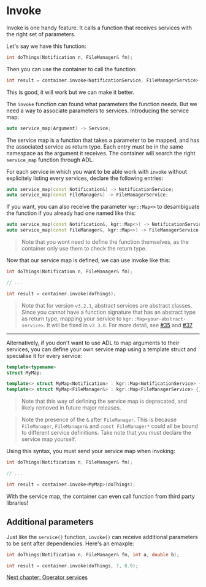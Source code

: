 Invoke
======

Invoke is one handy feature. It calls a function that receives services with the right set of parameters.

Let's say we have this function:

```c++
int doThings(Notification n, FileManager& fm);
```
    
Then you can use the container to call the function:

```c++
int result = container.invoke<NotificationService, FileManagerService>(doThings);
```

This is good, it will work but we can make it better.

The `invoke` function can found what parameters the function needs.
But we need a way to associate parameters to services. Introducing the service map:

```c++
auto service_map(Argument) -> Service;
```
    
The service map is a function that takes a parameter to be mapped, and has the associated service as return type.
Each entry must be in the same namespace as the argument it receives. The container will search the right `service_map` function through ADL.

For each service in which you want to be able work with `invoke` without explicitely listing every services, declare the following entries:

```c++
auto service_map(const Notification&) -> NotificationService;
auto service_map(const FileManager&) -> FileManagerService;
```

If you want, you can also receive the parameter `kgr::Map<>` to desambiguate the function if you already had one named like this:

```c++
auto service_map(const Notification&, kgr::Map<>) -> NotificationService;
auto service_map(const FileManager&, kgr::Map<>) -> FileManagerService;
```

> Note that you wont need to define the function themselves, as the container only use them to check the return type.

Now that our service map is defined, we can use invoke like this:

```c++
int doThings(Notification n, FileManager& fm);

// ...

int result = container.invoke(doThings);
```

> Note that for version `v3.2.1`, abstract services are abstract classes. Since you cannot have a function signature that has an abstract type as return type, mapping your service to `kgr::Map<your-abstract-service>`. It will be fixed in `v3.3.0`. For more detail, see [#35](https://github.com/gracicot/kangaru/issues/35) and [#37](https://github.com/gracicot/kangaru/issues/37)

---

Alternatively, if you don't want to use ADL to map arguments to their services, you can define your own service map using a template struct and specialise it for every service:

```c++
template<typename>
struct MyMap;

template<> struct MyMap<Notification> : kgr::Map<NotificationService> {};
template<> struct MyMap<FileManager&> : kgr::Map<FileManagerService> {};
```

> Note that this way of defining the service map is deprecated, and likely removed in future major releases.

> Note the presence of the `&` after `FileManager`. This is because `FileManager`, `FileManager&` and `const FileManager*` could all be bound to different service definitions.
> Take note that you must declare the service map yourself.

Using this syntax, you must send your service map when invoking:

```c++
int doThings(Notification n, FileManager& fm);

// ...

int result = container.invoke<MyMap>(doThings);
```
    
With the service map, the container can even call function from third party libraries!

## Additional parameters

Just like the `service()` function, `invoke()` can receive additional parameters to be sent after dependencies.
Here's an emaxple:

```c++
int doThings(Notification n, FileManager& fm, int a, double b);

int result = container.invoke(doThings, 7, 8.9);
```

[Next chapter: Operator services](section5_operator.md)
